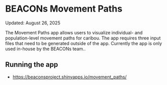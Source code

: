 # BEACONs Movement Paths

Updated: August 26, 2025

The Movement Paths app allows users to visualize individual- and population-level movement paths for caribou. The app requires three input files that need to be generated outside of the app. Currently the app is only used in-house by the BEACONs team..

## Running the app

- https://beaconsproject.shinyapps.io/movement_paths/
